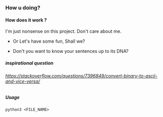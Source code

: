 ### How u doing?
#### How does it work ?
I'm just nonsense on this project. Don't care about me.
- Or
Let's have some fun, Shall we?
* Don't you want to know your sentences up to its DNA?

##### inspirational question
###### https://stackoverflow.com/questions/7396849/convert-binary-to-ascii-and-vice-versa/

##### Usage

```
python3 <FILE_NAME>
```
